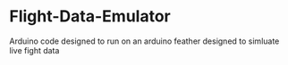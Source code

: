 # Flight-Data-Emulator
Arduino code designed to run on an arduino feather designed to simluate live
fight data

